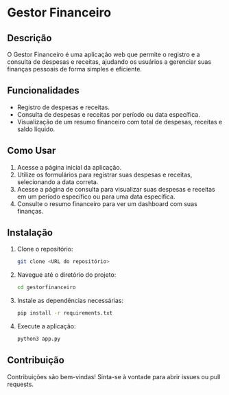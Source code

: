 # Gestor Financeiro

## Descrição
O Gestor Financeiro é uma aplicação web que permite o registro e a consulta de despesas e receitas, ajudando os usuários a gerenciar suas finanças pessoais de forma simples e eficiente.

## Funcionalidades
- Registro de despesas e receitas.
- Consulta de despesas e receitas por período ou data específica.
- Visualização de um resumo financeiro com total de despesas, receitas e saldo líquido.

## Como Usar
1. Acesse a página inicial da aplicação.
2. Utilize os formulários para registrar suas despesas e receitas, selecionando a data correta.
3. Acesse a página de consulta para visualizar suas despesas e receitas em um período específico ou para uma data específica.
4. Consulte o resumo financeiro para ver um dashboard com suas finanças.

## Instalação
1. Clone o repositório:
   ```bash
   git clone <URL do repositório>
   ```
2. Navegue até o diretório do projeto:
   ```bash
   cd gestorfinanceiro
   ```
3. Instale as dependências necessárias:
   ```bash
   pip install -r requirements.txt
   ```
4. Execute a aplicação:
   ```bash
   python3 app.py
   ```

## Contribuição
Contribuições são bem-vindas! Sinta-se à vontade para abrir issues ou pull requests.
